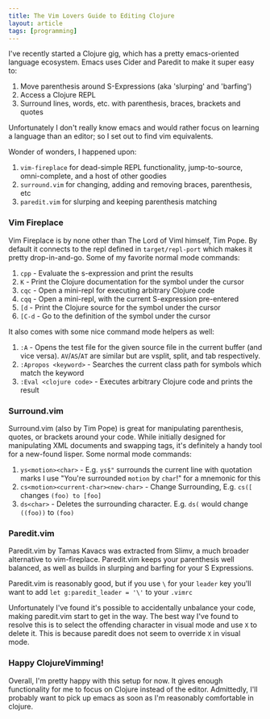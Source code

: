 ```yaml
---
title: The Vim Lovers Guide to Editing Clojure
layout: article
tags: [programming]
---
```


I've recently started a Clojure gig, which has a pretty emacs-oriented language
ecosystem. Emacs uses Cider and Paredit to make it super easy to:

1. Move parenthesis around S-Expressions (aka 'slurping' and 'barfing')
2. Access a Clojure REPL
3. Surround lines, words, etc. with parenthesis, braces, brackets and quotes

Unfortunately I don't really know emacs and would rather focus on learning a
language than an editor; so I set out to find vim equivalents.

<!--more-->

Wonder of wonders, I happened upon:

1. `vim-fireplace` for dead-simple REPL functionality, jump-to-source,
   omni-complete, and a host of other goodies
2. `surround.vim` for changing, adding and removing braces, parenthesis, etc
3. `paredit.vim` for slurping and keeping parenthesis matching

### Vim Fireplace

Vim Fireplace is by none other than The Lord of Viml himself, Tim Pope. By
default it connects to the repl defined in `target/repl-port` which makes it
pretty drop-in-and-go. Some of my favorite normal mode commands:

1. `cpp` - Evaluate the s-expression and print the results
2. `K` - Print the Clojure documentation for the symbol under the cursor
3. `cqc` - Open a mini-repl for executing arbitrary Clojure code
4. `cqq` - Open a mini-repl, with the current S-expression pre-entered
5. `[d` - Print the Clojure source for the symbol under the cursor
6. `[C-d` - Go to the definition of the symbol under the cursor

It also comes with some nice command mode helpers as well:

1. `:A` - Opens the test file for the given source file in the current buffer
   (and vice versa). `AV`/`AS`/`AT` are similar but are vsplit, split, and tab
   respectively.
2. `:Apropos <keyword>` - Searches the current class path for symbols which
   match the keyword
3. `:Eval <clojure code>` - Executes arbitrary Clojure code and prints the
   result

### Surround.vim

Surround.vim (also by Tim Pope) is great for manipulating parenthesis, quotes,
or brackets around your code. While initially designed for manipulating XML
documents and swapping tags, it's definitely a handy tool for a new-found
lisper. Some normal mode commands:

1. `ys<motion><char>` - E.g. `ys$"` surrounds the current line with quotation
   marks I use "You're surrounded `motion` by `char`!" for a mnemonic for this
2. `cs<motion><current-char><new-char>` - Change Surrounding, E.g. `cs([`
   changes `(foo) to [foo]`
3. `ds<char>` - Deletes the surrounding character. E.g. `ds(` would change
   `((foo))` to `(foo)`

### Paredit.vim

Paredit.vim by Tamas Kavacs was extracted from Slimv, a much broader alternative
to vim-fireplace. Paredit.vim keeps your parenthesis well balanced, as well as
builds in slurping and barfing for your S Expressions.

Paredit.vim is reasonably good, but if you use `\` for your `leader` key you'll
want to add `let g:paredit_leader = '\'` to your `.vimrc`

Unfortunately I've found it's possible to accidentally unbalance your code,
making paredit.vim start to get in the way. The best way I've found to resolve
this is to select the offending character in visual mode and use `X` to delete
it. This is because paredit does not seem to override `X` in visual mode.

### Happy ClojureVimming!

Overall, I'm pretty happy with this setup for now. It gives enough functionality
for me to focus on Clojure instead of the editor. Admittedly, I'll probably want
to pick up emacs as soon as I'm reasonably comfortable in clojure.
